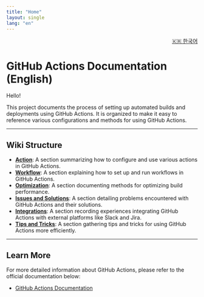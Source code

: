 ```yaml
---
title: "Home"
layout: single
lang: "en"
---
```


<p align="right">
  <a href="./ko/index.md">🇰🇷 한국어</a>
</p>

# GitHub Actions Documentation (English)

Hello!

This project documents the process of setting up automated builds and deployments using GitHub Actions.
It is organized to make it easy to reference various configurations and methods for using GitHub Actions.

---

## Wiki Structure

- **[Action](../Action.md)**: A section summarizing how to configure and use various actions in GitHub Actions.
- **[Workflow](../Workflow.md)**: A section explaining how to set up and run workflows in GitHub Actions.
- **[Optimization](../Optimization.md)**: A section documenting methods for optimizing build performance.
- **[Issues and Solutions](../Issues-and-Solutions.md)**: A section detailing problems encountered with GitHub Actions and their solutions.
- **[Integrations](../Integrations.md)**: A section recording experiences integrating GitHub Actions with external platforms like Slack and Jira.
- **[Tips and Tricks](../Tips-and-Tricks.md)**: A section gathering tips and tricks for using GitHub Actions more efficiently.

---

## Learn More

For more detailed information about GitHub Actions, please refer to the official documentation below:

- [GitHub Actions Documentation](https://docs.github.com/en/actions)
